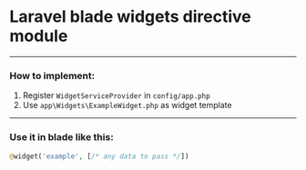 # Laravel blade widgets directive module

---

### How to implement:
1. Register `WidgetServiceProvider` in `config/app.php`
2. Use `app\Widgets\ExampleWidget.php` as widget template 

---

### Use it in blade like this: 
```php
@widget('example', [/* any data to pass */])
``` 
